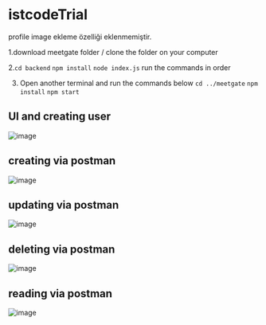 # istcodeTrial
profile image ekleme özelliği eklenmemiştir.

1.download meetgate folder / clone the folder on your computer

2.`
cd backend
`
`
npm install
`
`
node index.js
` run the commands in order

3. Open another terminal and run the commands below
`cd ../meetgate`
`npm install`
`npm start`


## UI and creating user
![image](https://github.com/mivCalik/istcodeTrial/assets/57195581/e708f572-9d8f-4648-86ae-0940e26a8bb9)

## creating via postman
![image](https://github.com/mivCalik/istcodeTrial/assets/57195581/ec0ef14d-7edb-43a6-a135-c375428c8b9a)

## updating via postman
![image](https://github.com/mivCalik/istcodeTrial/assets/57195581/afb2bd28-360b-4f7a-9b46-4daf3a1baa86)

## deleting via postman
![image](https://github.com/mivCalik/istcodeTrial/assets/57195581/4cd16a29-44fb-4a28-96dd-7697d2339193)

## reading via postman
![image](https://github.com/mivCalik/istcodeTrial/assets/57195581/93f3723b-872f-44f1-b727-ed6d00423b43)
